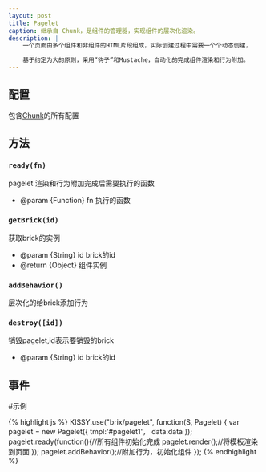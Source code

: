 ```yaml
---
layout: post
title: Pagelet
caption: 继承自 Chunk，是组件的管理器，实现组件的层次化渲染。
description: |
    一个页面由多个组件和非组件的HTML片段组成，实际创建过程中需要一个个动态创建，

    基于约定为大的原则，采用“钩子”和Mustache，自动化的完成组件渲染和行为附加。
---
```


## 配置

包含[Chunk](/brix/core/chunk)的所有配置

## 方法

### `ready(fn)`

pagelet 渲染和行为附加完成后需要执行的函数

* @param {Function} fn 执行的函数

### `getBrick(id)`

获取brick的实例

* @param  {String} id brick的id
* @return {Object} 组件实例

### `addBehavior()`

层次化的给brick添加行为

### `destroy([id])`

销毁pagelet,id表示要销毁的brick

* @param  {String} id brick的id


## 事件



#示例

{% highlight js %}
KISSY.use("brix/pagelet", function(S, Pagelet) {
    var pagelet = new Pagelet({
        tmpl:'#pagelet1'，
        data:data
    });
    pagelet.ready(function(){//所有组件初始化完成
        pagelet.render();//将模板渲染到页面
    });
    pagelet.addBehavior();//附加行为，初始化组件
});
{% endhighlight %}